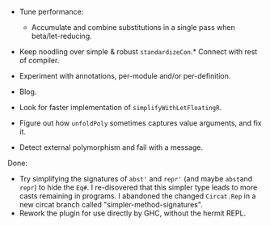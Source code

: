 *   Tune performance:
    *   Accumulate and combine substitutions in a single pass when beta/let-reducing.

*   Keep noodling over simple & robust `standardizeCon`.*   Connect with rest of compiler.
*   Experiment with annotations, per-module and/or per-definition.

*   Blog.

*   Look for faster implementation of `simplifyWithLetFloatingR`.
*   Figure out how `unfoldPoly` sometimes captures value arguments, and fix it.
*   Detect external polymorphism and fail with a message.


Done:

*   Try simplifying the signatures of `abst'` and `repr'` (and maybe `abst`and `repr`) to hide the `Eq#`.
    I re-disovered that this simpler type leads to more casts remaining in programs.
    I abandoned the changed `Circat.Rep` in a new circat branch called "simpler-method-signatures".
*   Rework the plugin for use directly by GHC, without the hermit REPL.


